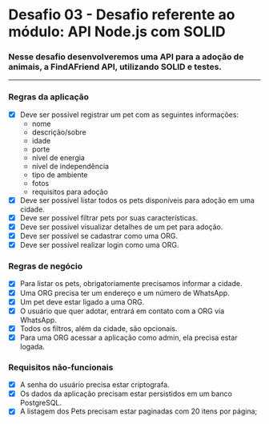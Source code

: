 # Desafio 03 - Desafio referente ao módulo: API Node.js com SOLID

### **Nesse desafio desenvolveremos uma API para a adoção de animais, a FindAFriend API, utilizando SOLID e testes.**
---

### Regras da aplicação

- [x] Deve ser possível registrar um pet com as seguintes informações:
  - nome
  - descrição/sobre
  - idade
  - porte
  - nível de energia
  - nível de independência
  - tipo de ambiente
  - fotos
  - requisitos para adoção
- [x] Deve ser possível listar todos os pets disponíveis para adoção em uma cidade.
- [x] Deve ser possível filtrar pets por suas características.
- [x] Deve ser possível visualizar detalhes de um pet para adoção.
- [x] Deve ser possível se cadastrar como uma ORG.
- [x] Deve ser possível realizar login como uma ORG.

### Regras de negócio

- [x] Para listar os pets, obrigatoriamente precisamos informar a cidade.
- [x] Uma ORG precisa ter um endereço e um número de WhatsApp.
- [x] Um pet deve estar ligado a uma ORG.
- [x] O usuário que quer adotar, entrará em contato com a ORG via WhatsApp.
- [x] Todos os filtros, além da cidade, são opcionais.
- [x] Para uma ORG acessar a aplicação como admin, ela precisa estar logada.

### Requisitos não-funcionais

- [x] A senha do usuário precisa estar criptografa.
- [x] Os dados da aplicação precisam estar persistidos em um banco PostgreSQL.
- [x] A listagem dos Pets precisam estar paginadas com 20 itens por página;
